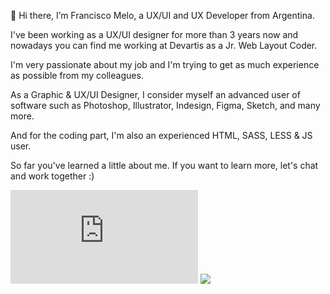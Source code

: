 👋 Hi there, I’m Francisco Melo, a UX/UI and UX Developer from Argentina.

I've been working as a UX/UI designer for more than 3 years now and nowadays you can find me working at Devartis as a Jr. Web Layout Coder.

I'm very passionate about my job and I'm trying to get as much experience as possible from my colleagues.

As a Graphic & UX/UI Designer, I consider myself an advanced user of software such as Photoshop, Illustrator, Indesign, Figma, Sketch, and many more.

  And for the coding part, I'm also an experienced HTML, SASS, LESS & JS user.

So far you've learned a little about me. If you want to learn more, let's chat and work together :)

[![GitHub commits](https://badgen.net/github/commits/Naereen/Strapdown.js)](https://GitHub.com/Naereen/StrapDown.js/commit/)
![](https://komarev.com/ghpvc/?username=your-github-username&style=for-the-badge)
